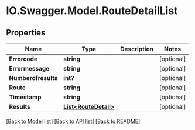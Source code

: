 # IO.Swagger.Model.RouteDetailList
## Properties

Name | Type | Description | Notes
------------ | ------------- | ------------- | -------------
**Errorcode** | **string** |  | [optional] 
**Errormessage** | **string** |  | [optional] 
**Numberofresults** | **int?** |  | [optional] 
**Route** | **string** |  | [optional] 
**Timestamp** | **string** |  | [optional] 
**Results** | [**List&lt;RouteDetail&gt;**](RouteDetail.md) |  | [optional] 

[[Back to Model list]](../README.md#documentation-for-models) [[Back to API list]](../README.md#documentation-for-api-endpoints) [[Back to README]](../README.md)

